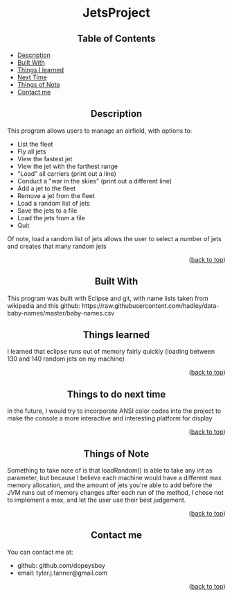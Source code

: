 <a name="readme-top"></a>
<h1 align="center">JetsProject</h1>
<h2 align="center">Table of Contents</h2>
<ul>
    <li><a href="#readme-description">Description</a></li>
    <li><a href="#readme-built">Built With</a></li>
    <li><a href="#readme-learned">Things I learned</a></li>
    <li><a href="#readme-future">Next Time</a></li>
    <li><a href="#readme-note">Things of Note</a></li>
    <li><a href="#readme-contact">Contact me</a></li>
</ul>
<a name="readme-description"></a>
<h2 align="center">Description</h2>
<p>This program allows users to manage an airfield, with options to:</p>
<ul>
	<li>List the fleet</li>
	<li>Fly all jets</li>
	<li>View the fastest jet</li>
	<li>View the jet with the farthest range</li>
	<li>"Load" all carriers (print out a line)</li>
	<li>Conduct a "war in the skies" (print out a different line)</li>
	<li>Add a jet to the fleet</li>
	<li>Remove a jet from the fleet</li>
	<li>Load a random list of jets</li>
	<li>Save the jets to a file</li>
	<li>Load the jets from a file</li>
	<li>Quit</li>
</ul>
<p>Of note, load a random list of jets allows the user to select a number of jets and creates that many random jets</p>
<p align="right">(<a href="#readme-top">back to top</a>)</p>
<a name="readme-built"></a>
<h2 align="center">Built With</h2>
<p>This program was built with Eclipse and git, with name lists taken from wikipedia and this github: https://raw.githubusercontent.com/hadley/data-baby-names/master/baby-names.csv</p>
<a name="readme-learned"></a>
<h2 align="center">Things learned</h2>
<p>I learned that eclipse runs out of memory fairly quickly (loading between 130 and 140 random jets on my machine)</p>
<p align="right">(<a href="#readme-top">back to top</a>)</p>
<a name="readme-future"></a>
<h2 align="center">Things to do next time</h2>
<p>In the future, I would try to incorporate ANSI color codes into the project to make the console a more interactive and interesting platform for display</p>
<p align="right">(<a href="#readme-top">back to top</a>)</p>
<a name="readme-note"></a>
<h2 align="center">Things of Note</h2>
<p>Something to take note of is that loadRandom() is able to take any int as parameter, but because I believe each machine would have a different max memory allocation, and the amount of jets you're able to add before the JVM runs out of memory changes after each run of the method, I chose not to implement a max, and let the user use their best judgement.</p>
<p align="right">(<a href="#readme-top">back to top</a>)</p>
<a name="readme-contact"></a>
<h2 align="center">Contact me</h2>
<p>You can contact me at:</p>
	<ul>
		<li>github: github.com/dopeysboy</li>
		<li>email: tyler.j.tanner@gmail.com</li>
	</ul>
<p align="right">(<a href="#readme-top">back to top</a>)</p>
